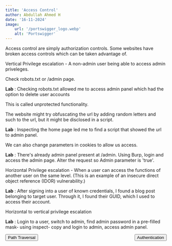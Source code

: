 ```yaml
---
title: 'Access Control'
author: Abdullah Ahmed H
date: '16-11-2024'
image:
    url: '/portswigger_logo.webp'
    alt: 'Portswigger'
---
```


<p>
Access control are simply authorization controls. Some websites have broken access controls which can 
be taken advantage of.
</p>

Vertical Privilege escalation - A non-admin user being able to access admin priveleges.

Check robots.txt or /admin page. 

**Lab** : Checking robots.txt allowed me to access admin panel which had the option to delete user accounts

This is called unprotected functionality.

The website might try obfuscating the url by adding random letters and such to the url, but it might be disclosed in a script.

**Lab** : Inspecting the home page led me to find a script that showed the url to admin panel.

We can also change parameters in cookies to allow us access.

**Lab** : There's already admin panel present at /admin. Using Burp, login and access the admin page. Alter the request so Admin parameter is 'true'. 

Horizontal Privilege escalation - When a user can access the functions of another user on the same level. (This is an example of an insecure direct object reference (IDOR) vulnerability.)

**Lab** : After signing into a user of known credentials, I found a blog post belonging to target user. Through it, I found their GUID, which I used to access their account. 

Horizontal to vertical privilege escalation

**Lab** : Login to a user, switch to admin, find admin password in a pre-filled mask- using inspect- copy and login to admin, access admin panel.

<a href="/posts/portswigger/1" style="display: inline-block; float: left;">
    <button class="btn">Path Traversal</button>
</a>
<a href="/posts/portswigger/3" style="display: inline-block; float: right;">
    <button class="btn">Authentication</button>
</a>